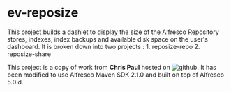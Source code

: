 ev-reposize
===========
This project builds a dashlet to display the size of the Alfresco Repository stores, indexes, index backups and available disk space on the user's dashboard. 
It is broken down into two projects :
	1. reposize-repo
	2. reposize-share

This project is a copy of work from **Chris Paul** hosted on ![github](https://github.com/cmpaul/reposize). It has been modified to use Alfresco Maven SDK 2.1.0 and built on top of Alfresco 5.0.d.
